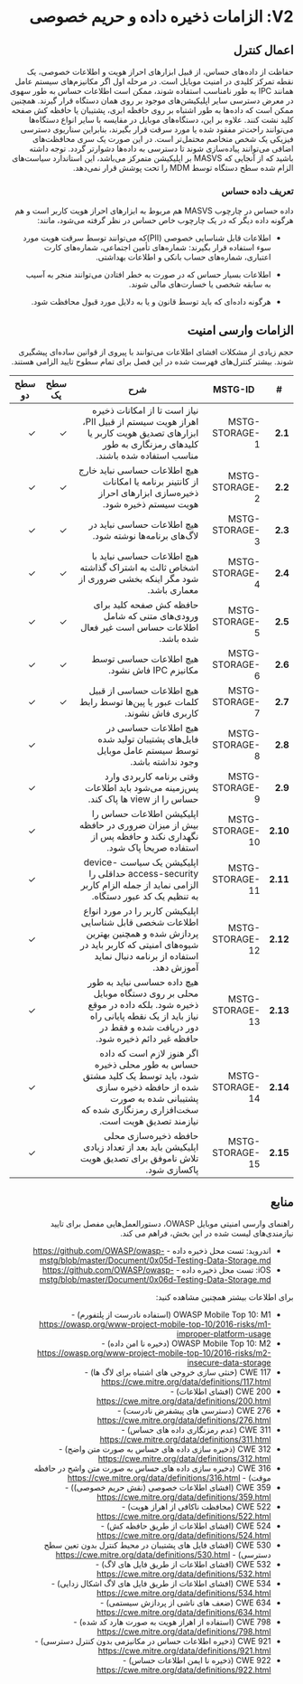 <div dir="rtl" markdown="1">

# V2: الزامات ذخیره داده و حریم خصوصی

## اعمال کنترل

حفاظت از داده‌های حساس، از قبیل ابزارهای احراز هویت و اطلاعات خصوصی، یک نقطه تمرکز کلیدی در امنیت موبایل است.  در مرحله اول اگر مکانیزم‌های سیستم عامل همانند IPC به طور نامناسب استفاده شوند، ممکن است اطلاعات حساس به طور سهوی در معرض دسترسی سایر اپلیکیشن‌های موجود بر روی همان دستگاه قرار گیرند. همچنین ممکن است که داده‌ها به طور اشتباه بر روی حافظه ابری، پشتیبان یا حافظه کش صفحه کلید نشت کنند. علاوه بر این، دستگاه‌های موبایل در مقایسه با سایر انواع دستگاه‌ها می‌توانند راحت‌تر مفقود شده یا مورد سرقت قرار بگیرند، بنابراین سناریوی دسترسی فیزیکی یک شخص متخاصم محتمل‌تر است. در این صورت یک سری محافظت‌های اضافی می‌توانند پیاده‌سازی شوند تا دسترسی به داده‌ها دشوارتر گردد.
توجه داشته باشید که از آنجایی که MASVS بر اپلیکیشن متمرکز می‌باشد، این استاندارد سیاست‌های الزام شده سطح دستگاه توسط MDM را تحت پوشش قرار نمی‌دهد.

### تعریف داده حساس

داده حساس در چارچوب MASVS هم مربوط به ابزارهای احراز هویت کاربر است و هم هرگونه داده دیگر که در یک چارچوب خاص حساس در نظر گرفته می‌شود، مانند:

- اطلاعات قابل شناسایی خصوصی (PII)که می‌توانند توسط سرقت هویت مورد سوء استفاده قرار بگیرند: شماره‌های تأمین اجتماعی، شماره‌های کارت اعتباری، شماره‌های حساب بانکی و اطلاعات بهداشتی.

- اطلاعات بسیار حساس که در صورت به خطر افتادن می‌توانند منجر به آسیب به سابقه شخصی یا خسارت‌های مالی شوند.

- هرگونه داده‌ای که باید توسط قانون و یا به دلایل مورد قبول محافظت شود.

## الزامات وارسی امنیت
حجم زیادی از مشکلات افشای اطلاعات می‌توانند با پیروی از قوانین ساده‌ای پیشگیری شوند. بیشتر کنترل‌های فهرست شده در این فصل برای تمام سطوح تایید الزامی هستند.

| # | MSTG-ID | شرح | سطح یک | سطح دو |
| -- | -------- | ---------------------- | - | - |
| **2.1** | MSTG-STORAGE-1 | نیاز است تا از امکانات ذخیره اهراز هویت سیستم از قبیل PII، ابزارهای تصدیق هویت کاربر یا کلید‌های رمزنگاری به طور مناسب استفاده شده باشند. | ✓ | ✓ |
| **2.2** | MSTG-STORAGE-2 | هیچ اطلاعات حساسی نباید خارج از کانتینر برنامه یا امکانات ذخیره‌سازی ابزارهای احراز هویت سیستم ذخیره شود. | ✓ | ✓ |
| **2.3** | MSTG-STORAGE-3 | هیچ اطلاعات حساسی نباید در لاگ‌های برنامه‌ها نوشته شود. | ✓ | ✓ |
| **2.4** | MSTG-STORAGE-4 | هیچ اطلاعات حساسی نباید با اشخاص ثالث به اشتراک گذاشته شود مگر اینکه بخشی ضروری از معماری باشد. | ✓ | ✓ |
| **2.5** | MSTG-STORAGE-5 | حافظه کش صفحه کلید برای ورودی‌های متنی که شامل اطلاعات حساس است غیر فعال شده باشد. | ✓ | ✓ |
| **2.6** | MSTG-STORAGE-6 | هیچ اطلاعات حساسی توسط مکانیزم IPC فاش نشود. | ✓ | ✓ |
| **2.7** | MSTG-STORAGE-7 | هیچ اطلاعات حساسی از قبیل کلمات عبور یا پین‌ها توسط رابط کاربری فاش نشوند. | ✓ | ✓ |
| **2.8** | MSTG-STORAGE-8 | هیچ اطلاعات حساسی در فایل‌های پشتیبان تولید شده توسط سیستم عامل موبایل وجود نداشته باشد. |   | ✓ |
| **2.9** | MSTG-STORAGE-9 | وقتی برنامه کاربردی وارد پس‌زمینه می‌شود باید  اطلاعات حساس را از view ها پاک کند. |  | ✓ |
| **2.10** | MSTG-STORAGE-10 | اپلیکیشن اطلاعات حساس را بیش از میزان ضروری در حافظه نگهداری نکند و حافظه پس از استفاده صریحاً پاک شود. |  | ✓ |
| **2.11** | MSTG-STORAGE-11 | اپلیکیشن یک سیاست device-access-security حداقلی را الزامی نماید از جمله الزام کاربر به تنظیم یک کد عبور دستگاه. |  | ✓ |
| **2.12** | MSTG-STORAGE-12 | اپلیکیشن کاربر را در مورد انواع اطلاعات شخصی قابل شناسایی پردازش شده و همچنین بهترین شیوه‌های امنیتی که کاربر باید در استفاده از برنامه دنبال نماید آموزش دهد. |  | ✓ |
| **2.13** | MSTG-STORAGE-13 | هیچ داده حساسی نباید به طور محلی بر روی دستگاه موبایل ذخیره شود. بلکه داده در موقع نیاز باید از یک نقطه پایانی راه دور دریافت شده و فقط در حافظه غیر دائم ذخیره شود. |  | ✓ |
| **2.14** | MSTG-STORAGE-14 | اگر هنوز لازم است که داده حساس به طور محلی ذخیره شود، باید توسط یک کلید مشتق شده از حافظه ذخیره سازی پشتیبانی شده به صورت سخت‌افزاری رمزنگاری شده که نیازمند تصدیق هویت است. |  | ✓ |
| **2.15** | MSTG-STORAGE-15 | حافظه ذخیره‌سازی محلی اپلیکیشن باید بعد از تعداد زیادی تلاش ناموفق برای تصدیق هویت پاکسازی شود. |  | ✓ |

## منابع

راهنمای وارسی امنیتی موبایل OWASP، دستورالعمل‌هایی مفصل برای تایید نیازمندی‌های لیست شده در این بخش، فراهم می کند.

- اندروید: تست محل ذخیره داده - <https://github.com/OWASP/owasp-mstg/blob/master/Document/0x05d-Testing-Data-Storage.md>
- iOS: تست محل ذخیره داده - <https://github.com/OWASP/owasp-mstg/blob/master/Document/0x06d-Testing-Data-Storage.md>

برای اطلاعات بیشتر همچنین مشاهده کنید:

- OWASP Mobile Top 10: M1 (استفاده نادرست از پلتفورم) - <https://owasp.org/www-project-mobile-top-10/2016-risks/m1-improper-platform-usage>
- OWASP Mobile Top 10: M2 (دخیره نا امن داده) - <https://owasp.org/www-project-mobile-top-10/2016-risks/m2-insecure-data-storage>
- CWE 117 (خنثی سازی خروجی های اشتباه برای لاگ ها) - <https://cwe.mitre.org/data/definitions/117.html>
- CWE 200 (افشای اطلاعات) - <https://cwe.mitre.org/data/definitions/200.html>
- CWE 276 (دسترسی های پیشفرض نادرست) - <https://cwe.mitre.org/data/definitions/276.html>
- CWE 311 (عدم رمزنگاری داده های حساس) - <https://cwe.mitre.org/data/definitions/311.html>
- CWE 312 (ذخیره سازی داده های حساس به صورت متن واضح) - <https://cwe.mitre.org/data/definitions/312.html>
- CWE 316 (دخیره سازی داده های حساس به صورت متن واشح در حافظه موقت) - <https://cwe.mitre.org/data/definitions/316.html>
- CWE 359 (افشای اطلاعات خصوصی (نقش حریم خصوصی)) - <https://cwe.mitre.org/data/definitions/359.html>
- CWE 522 (محافظت ناکافی از اهراز هویت) - <https://cwe.mitre.org/data/definitions/522.html>
- CWE 524 (افشای اطلاعات از طریق حافظه کش) - <https://cwe.mitre.org/data/definitions/524.html>
- CWE 530 (افشای فایل های پشتیبان در محیط کنترل بدون تعین سطح دسترسی) - <https://cwe.mitre.org/data/definitions/530.html>
- CWE 532 (افشای اطلاعات از طریق فایل های لاگ) - <https://cwe.mitre.org/data/definitions/532.html>
- CWE 534 (افشای اطلاعات از طریق فایل های لاگ اشکال زدایی) - <https://cwe.mitre.org/data/definitions/534.html>
- CWE 634 (ضعف های ناشی از پردازش سیستمی) - <https://cwe.mitre.org/data/definitions/634.html>
- CWE 798 (استفاده از اهراز هویت به صورت هارد کد شده) - <https://cwe.mitre.org/data/definitions/798.html>
- CWE 921 (ذخیره اطلاعات حساس در مکانیزمی بدون کنترل دسترسی) - <https://cwe.mitre.org/data/definitions/921.html>
- CWE 922 (ذخیره نا ایمن اطلاعات حساس) - <https://cwe.mitre.org/data/definitions/922.html>

</div>

